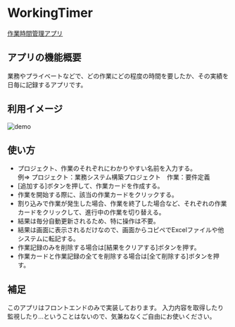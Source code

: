 # WorkingTimer
[作業時間管理アプリ](https://kariyaitaru.github.io/WorkingTimer/)

## アプリの機能概要
業務やプライベートなどで、どの作業にどの程度の時間を要したか、その実績を日毎に記録するアプリです。

## 利用イメージ
![demo](https://raw.githubusercontent.com/wiki/kariyaitaru/WorkingTimer/images/sagyojikanwokiroku.gif)

## 使い方
- プロジェクト、作業のそれぞれにわかりやすい名前を入力する。<br>
例⇒ プロジェクト：業務システム構築プロジェクト　作業：要件定義
- [追加する]ボタンを押して、作業カードを作成する。
- 作業を開始する際に、該当の作業カードをクリックする。
- 割り込みで作業が発生した場合、作業を終了した場合など、それぞれの作業カードをクリックして、進行中の作業を切り替える。
- 結果は毎分自動更新されるため、特に操作は不要。
- 結果は画面に表示されるだけなので、画面からコピペでExcelファイルや他システムに転記する。
- 作業記録のみを削除する場合は[結果をクリアする]ボタンを押す。
- 作業カードと作業記録の全てを削除する場合は[全て削除する]ボタンを押す。

## 補足
このアプリはフロントエンドのみで実装しております。
入力内容を取得したり監視したり…ということはないので、気兼ねなくご自由にお使いください。
